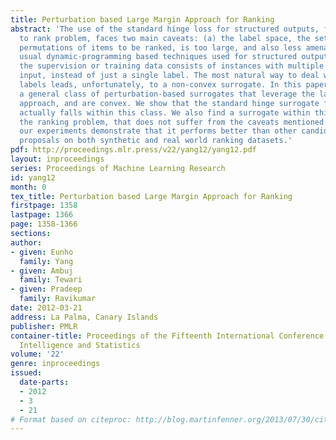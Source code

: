 ```yaml
---
title: Perturbation based Large Margin Approach for Ranking
abstract: 'The use of the standard hinge loss for structured outputs, for the learning
  to rank problem, faces two main caveats: (a) the label space, the set of all possible
  permutations of items to be ranked, is too large, and also less amenable to the
  usual dynamic-programming based techniques used for structured outputs, and (b)
  the supervision or training data consists of instances with multiple labels per
  input, instead of just a single label. The most natural way to deal with such multiple
  labels leads, unfortunately, to a non-convex surrogate. In this paper, we propose
  a general class of perturbation-based surrogates that leverage the large margin
  approach, and are convex. We show that the standard hinge surrogate for classification
  actually falls within this class. We also find a surrogate within this class, for
  the ranking problem, that does not suffer from the caveats mentioned above. Indeed,
  our experiments demonstrate that it performs better than other candidate large margin
  proposals on both synthetic and real world ranking datasets.'
pdf: http://proceedings.mlr.press/v22/yang12/yang12.pdf
layout: inproceedings
series: Proceedings of Machine Learning Research
id: yang12
month: 0
tex_title: Perturbation based Large Margin Approach for Ranking
firstpage: 1358
lastpage: 1366
page: 1358-1366
sections: 
author:
- given: Eunho
  family: Yang
- given: Ambuj
  family: Tewari
- given: Pradeep
  family: Ravikumar
date: 2012-03-21
address: La Palma, Canary Islands
publisher: PMLR
container-title: Proceedings of the Fifteenth International Conference on Artificial
  Intelligence and Statistics
volume: '22'
genre: inproceedings
issued:
  date-parts:
  - 2012
  - 3
  - 21
# Format based on citeproc: http://blog.martinfenner.org/2013/07/30/citeproc-yaml-for-bibliographies/
---
```

